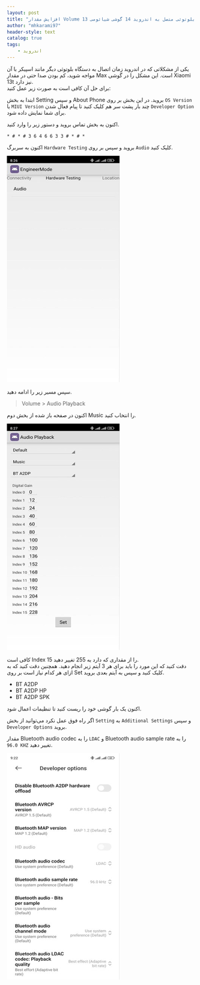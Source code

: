 ```yaml
---
layout: post
title: "افزایش مقدار Volume صدا در اسپیکر بلوتوثی متصل به اندروید 14 گوشی شیائومی 13t"
author: "mhkarami97"
header-style: text
catalog: true
tags:
    - اندروید
---
```


یکی از مشکلاتی که در اندروید زمان اتصال به دستگاه بلوتوثی دیگر مانند اسپیکر با آن مواجه شوید، کم بودن صدا حتی در مقدار Max است. این مشکل را در گوشی Xiaomi 13t نیز دارد.  
برای حل آن کافی است به صورت زیر عمل کنید:  

ابتدا به بخش Setting و سپس About Phone بروید. در این بخش بر روی `OS Version` یا `MIUI Version` چند بار پشت سر هم کلیک کنید تا پیام فعال شدن `Developer Option` برای شما نمایش داده شود.  

اکنون به بخش تماس بروید و دستور زیر را وارد کنید.  

```
* # * # 3 6 4 6 6 3 3 # * # *
```

اکنون به سربرگ `Hardware Testing` بروید و سپس بر روی `Audio` کلیک کنید.  

![mhkarami97](/img/post/bluetooth_volume_boost_xiaomi_13t_android_14.jpg)  

سپس مسیر زیر را ادامه دهید.  

 >  Volume > Audio Playback

اکنون در صفحه باز شده از بخش دوم Music را انتخاب کنید.  

![mhkarami97](/img/post/bluetooth_volume_boost_xiaomi_13t_android_14-1.jpg)  

 کافی است Index 15 را از مقداری که دارد به 255 تغییر دهید.  
 دقت کنید که این مورد را باید برای هر 3 آیتم زیر انجام دهید. همچنین دقت کنید که به ازای هر کدام نیاز است بر روی Set کلیک کنید و سپس به آیتم بعدی بروید.  

 - BT A2DP
 - BT A2DP HP
 - BT A2DP SPK

اکنون یک بار گوشی خود را ریست کنید تا تنظیمات اعمال شود.  

اگر راه فوق عمل نکرد می‌توانید از بخش `Setting` به `Additional Settings` و سپس `Developer Options` بروید.  

مقدار Bluetooth audio codec را به `LDAC` و Bluetooth audio sample rate را به `96.0 KHZ` تغییر دهید.  

![mhkarami97](/img/post/bluetooth_volume_boost_xiaomi_13t_android_14-2.jpg)  